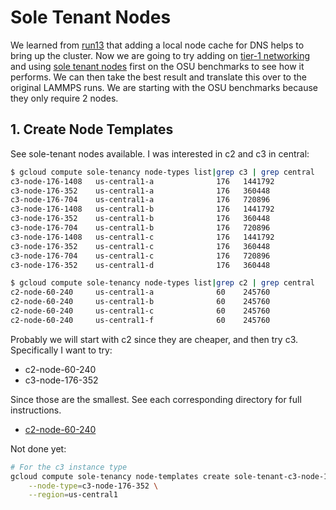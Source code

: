 # Sole Tenant Nodes

We learned from [run13](run13) that adding a local node cache for DNS helps to bring up the cluster. Now
we are going to try adding on [tier-1 networking](https://cloud.google.com/kubernetes-engine/docs/how-to/using-tier-1) 
and using [sole tenant nodes](https://cloud.google.com/kubernetes-engine/docs/how-to/sole-tenancy) first on the OSU benchmarks
to see how it performs. We can then take the best result and translate this over to the original LAMMPS runs.
We are starting with the OSU benchmarks because they only require 2 nodes.

## 1. Create Node Templates

See sole-tenant nodes available. I was interested in c2 and c3 in central:

```bash
$ gcloud compute sole-tenancy node-types list|grep c3 | grep central
c3-node-176-1408   us-central1-a              176   1441792
c3-node-176-352    us-central1-a              176   360448
c3-node-176-704    us-central1-a              176   720896
c3-node-176-1408   us-central1-b              176   1441792
c3-node-176-352    us-central1-b              176   360448
c3-node-176-704    us-central1-b              176   720896
c3-node-176-1408   us-central1-c              176   1441792
c3-node-176-352    us-central1-c              176   360448
c3-node-176-704    us-central1-c              176   720896
c3-node-176-352    us-central1-d              176   360448

$ gcloud compute sole-tenancy node-types list|grep c2 | grep central
c2-node-60-240     us-central1-a              60    245760
c2-node-60-240     us-central1-b              60    245760
c2-node-60-240     us-central1-c              60    245760
c2-node-60-240     us-central1-f              60    245760
```

Probably we will start with c2 since they are cheaper, and then try c3. Specifically I want to try:

- c2-node-60-240
- c3-node-176-352

Since those are the smallest. See each corresponding directory for full instructions.

 - [c2-node-60-240](c2-node-60-240)
 
Not done yet:

```bash
# For the c3 instance type
gcloud compute sole-tenancy node-templates create sole-tenant-c3-node-176-352 \
    --node-type=c3-node-176-352 \
    --region=us-central1
```
